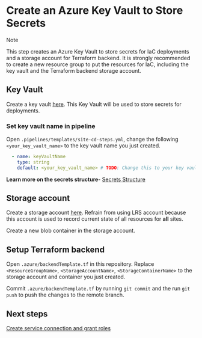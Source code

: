 # Create an Azure Key Vault to Store Secrets

> [!NOTE]
> This step creates an Azure Key Vault to store secrets for IaC deployments and a storage account for Terraform backend. It is strongly recommended to create a new resource group to put the resources for IaC, including the key vault and the Terraform backend storage account.

## Key Vault
Create a key vault [here](https://portal.azure.com/#create/Microsoft.KeyVault). This Key Vault will be used to store secrets for deployments.

### Set key vault name in pipeline

Open `.pipelines/templates/site-cd-steps.yml`, change the following `<your_key_vault_name>` to the key vault name you just created.

```yml
  - name: keyVaultName
    type: string
    default: <your_key_vault_name> # TODO: Change this to your key vault name
```

**Learn more on the secrets structure**- [Secrets Structure](./Secrets-Structure.md)

## Storage account

Create a storage account [here](https://portal.azure.com/#create/Microsoft.StorageAccount-ARM).  Refrain from using LRS account because this account is used to record current state of all resources for **all** sites.

Create a new blob container in the storage account.

## Setup Terraform backend

Open `.azure/backendTemplate.tf` in this repository. Replace `<ResourceGroupName>`, `<StorageAccountName>`, `<StorageContainerName>` to the storage account and container you just created.

Commit `.azure/backendTemplate.tf` by running `git commit` and the run `git push` to push the changes to the remote branch.

## Next steps

[Create service connection and grant roles](./Create-Service-Connection.md)

